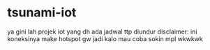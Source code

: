 # tsunami-iot

ya gini lah projek iot yang dh ada jadwal ttp diundur
disclaimer: ini koneksinya make hotspot gw jadi kalo mau coba sokin mpl wkwkwk

